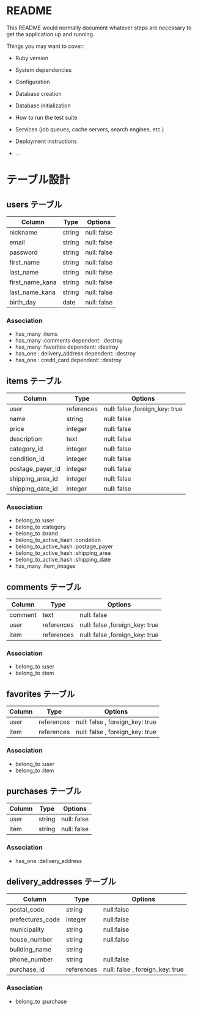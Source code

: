 # README

This README would normally document whatever steps are necessary to get the
application up and running.

Things you may want to cover:

* Ruby version

* System dependencies

* Configuration

* Database creation

* Database initialization

* How to run the test suite

* Services (job queues, cache servers, search engines, etc.)

* Deployment instructions

* ...



# テーブル設計

## users テーブル
| Column          | Type    | Options     |
| --------------- | ------- | ----------- |
| nickname        | string  | null: false |
| email           | string  | null: false |
| password        | string  | null: false |
| first_name      | string  | null: false |
| last_name       | string  | null: false |
| first_name_kana | string  | null: false |
| last_name_kana  | string  | null: false |
| birth_day       | date    | null: false |

### Association
- has_many :items
- has_many :comments dependent: :destroy
- has_many :favorites dependent: :destroy
- has_one : delivery_address dependent: :destroy
- has_one : credit_card dependent: :destroy



## items テーブル
| Column           | Type       | Options                        |
| ---------------- | ---------- | ------------------------------ |
| user             | references | null: false ,foreign_key: true |
| name             | string     | null: false                    |
| price            | integer    | null: false                    |
| description      | text       | null: false                    |
| category_id      | integer    | null: false                    |
| condition_id     | integer    | null: false                    |
| postage_payer_id | integer    | null: false                    |
| shipping_area_id | integer    | null: false                    |
| shipping_date_id | integer    | null: false                    |

### Association
- belong_to :user
- belong_to :category
- belong_to :brand
- belong_to_active_hash :condetion
- belong_to_active_hash :postage_payer
- belong_to_active_hash :shipping_area
- belong_to_active_hash :shipping_date
- has_many :item_images



## comments テーブル
| Column   | Type       | Options                        |
| -------- | ---------- | ------------------------------ |
| comment  | text       | null: false                    |
| user     | references | null: false ,foreign_key: true |
| item     | references | null: false ,foreign_key: true |

### Association
- belong_to :user
- belong_to :item



## favorites テーブル
| Column   | Type       | Options                         |
| -------- | ---------- | ------------------------------- |
| user     | references | null: false , foreign_key: true |
| item     | references | null: false , foreign_key: true |

### Association
- belong_to :user
- belong_to :item



## purchases テーブル

| Column      | Type       | Options     |
| ----------- | ---------- | ----------- |
| user        | string     | null: false |
| item        | string     | null: false |

### Association
- has_one :delivery_address



## delivery_addresses テーブル

| Column          | Type       | Options                         |
| --------------- | ---------- | ------------------------------- |
| postal_code     | string     | null:false                      |
| prefectures_code| integer    | null:false                      |
| municipality    | string     | null:false                      |
| house_number    | string     | null:false                      |  
| building_name   | string     |                                 |
| phone_number    | string     | null:false                      |
| purchase_id     | references | null: false , foreign_key: true |

### Association
- belong_to :purchase

